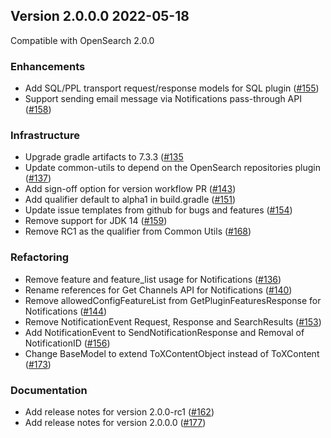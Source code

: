 ## Version 2.0.0.0 2022-05-18

Compatible with OpenSearch 2.0.0

### Enhancements

  * Add SQL/PPL transport request/response models for SQL plugin ([#155](https://github.com/opensearch-project/common-utils/pull/155))
  * Support sending email message via Notifications pass-through API ([#158](https://github.com/opensearch-project/common-utils/pull/158))

### Infrastructure

  * Upgrade gradle artifacts to 7.3.3 ([#135](https://github.com/opensearch-project/common-utils/pull/135)
  * Update common-utils to depend on the OpenSearch repositories plugin ([#137](https://github.com/opensearch-project/common-utils/pull/137))
  * Add sign-off option for version workflow PR ([#143](https://github.com/opensearch-project/common-utils/pull/143))
  * Add qualifier default to alpha1 in build.gradle ([#151](https://github.com/opensearch-project/common-utils/pull/151))
  * Update issue templates from github for bugs and features ([#154](https://github.com/opensearch-project/common-utils/pull/154))
  * Remove support for JDK 14 ([#159](https://github.com/opensearch-project/common-utils/pull/159))
  * Remove RC1 as the qualifier from Common Utils ([#168](https://github.com/opensearch-project/common-utils/pull/168))

### Refactoring

  * Remove feature and feature_list usage for Notifications ([#136](https://github.com/opensearch-project/common-utils/pull/136))
  * Rename references for Get Channels API for Notifications ([#140](https://github.com/opensearch-project/common-utils/pull/140))
  * Remove allowedConfigFeatureList from GetPluginFeaturesResponse for Notifications ([#144](https://github.com/opensearch-project/common-utils/pull/144))
  * Remove NotificationEvent Request, Response and SearchResults ([#153](https://github.com/opensearch-project/common-utils/pull/153))
  * Add NotificationEvent to SendNotificationResponse and Removal of NotificationID ([#156](https://github.com/opensearch-project/common-utils/pull/156))
  * Change BaseModel to extend ToXContentObject instead of ToXContent ([#173](https://github.com/opensearch-project/common-utils/pull/173))

### Documentation

  * Add release notes for version 2.0.0-rc1 ([#162](https://github.com/opensearch-project/common-utils/pull/162))
  * Add release notes for version 2.0.0.0 ([#177](https://github.com/opensearch-project/common-utils/pull/177))
